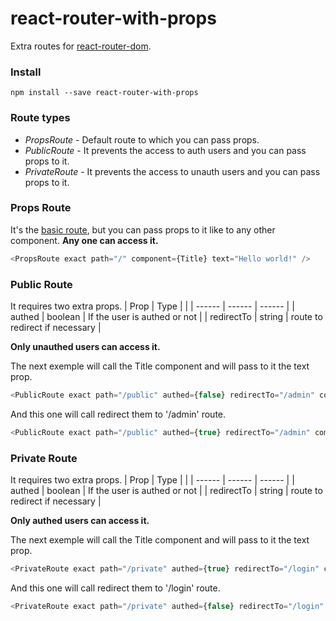 # react-router-with-props

Extra routes for [react-router-dom](https://github.com/ReactTraining/react-router).

### Install

```
npm install --save react-router-with-props
```

### Route types
* *PropsRoute* - Default route to which you can pass props.
* *PublicRoute* - It prevents the access to auth users and you can pass props to it.
* *PrivateRoute* - It prevents the access to unauth users and you can pass props to it.

### Props Route
It's the [basic route](https://reacttraining.com/react-router/web/example/basic), but you can pass props to it like to any other component.
**Any one can access it.**
```js
<PropsRoute exact path="/" component={Title} text="Hello world!" />
```

### Public Route

It requires two extra props.
| Prop | Type |  |
| ------ | ------ | ------ |
| authed | boolean | If the user is authed or not |
| redirectTo | string | route to redirect if necessary |

**Only unauthed users can access it.**

The next exemple will call the Title component and will pass to it the text prop.
```js
<PublicRoute exact path="/public" authed={false} redirectTo="/admin" component={Title} text="This route is for unauthed users"/>
```

And this one will call redirect them to '/admin' route.
```js
<PublicRoute exact path="/public" authed={true} redirectTo="/admin" component={Title} text="This route is for unauthed users"/>
```

### Private Route

It requires two extra props.
| Prop | Type |  |
| ------ | ------ | ------ |
| authed | boolean | If the user is authed or not |
| redirectTo | string | route to redirect if necessary |

**Only authed users can access it.**

The next exemple will call the Title component and will pass to it the text prop.
```js
<PrivateRoute exact path="/private" authed={true} redirectTo="/login" component={Title} text="This is a private route"/>
```

And this one will call redirect them to '/login' route.
```js
<PrivateRoute exact path="/private" authed={false} redirectTo="/login" component={Title} text="This is a private route"/>
```
